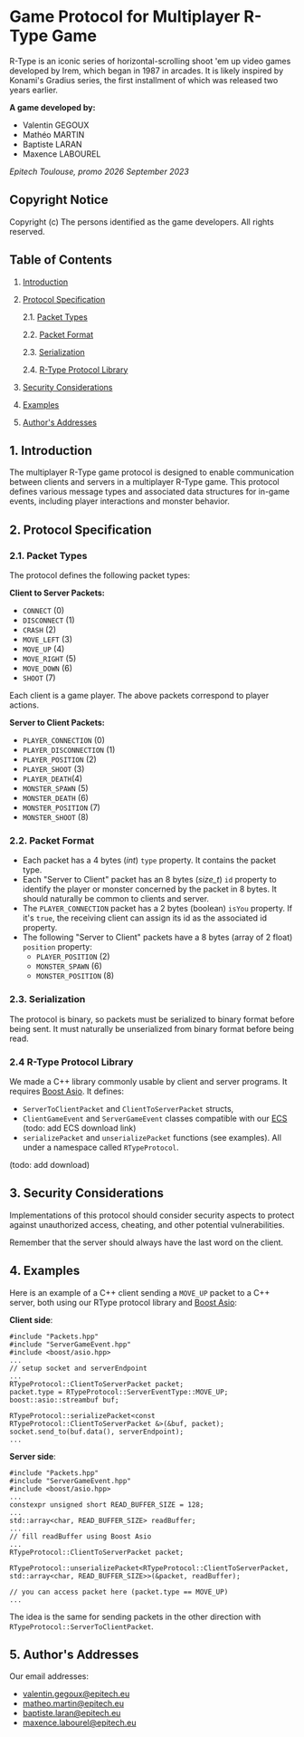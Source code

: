 # Game Protocol for Multiplayer R-Type Game

R-Type is an iconic series of horizontal-scrolling shoot 'em up video games developed by Irem, which began in 1987 in arcades. It is likely inspired by Konami's Gradius series, the first installment of which was released two years earlier.

**A game developed by:**
- Valentin GEGOUX
- Mathéo MARTIN
- Baptiste LARAN
- Maxence LABOUREL

*Epitech Toulouse, promo 2026*
*September 2023*

## Copyright Notice

Copyright (c) The persons identified as the game developers.  All rights reserved.

## Table of Contents

1. [Introduction](#1-introduction)
2. [Protocol Specification](#2-protocol-specification)

   2.1. [Packet Types](#21-packet-types)

   2.2. [Packet Format](#22-packet-format)

   2.3. [Serialization](#23-serialization)

   2.4. [R-Type Protocol Library](#24-r-type-protocol-library)

3. [Security Considerations](#3-security-considerations)
4. [Examples](#4-examples)
5. [Author's Addresses](#5-authors-addresses)

## 1. Introduction

The multiplayer R-Type game protocol is designed to enable communication
between clients and servers in a multiplayer R-Type game. This protocol
defines various message types and associated data structures for in-game
events, including player interactions and monster behavior.

## 2. Protocol Specification

### 2.1. Packet Types

The protocol defines the following packet types:

**Client to Server Packets:**
- `CONNECT` (0)
- `DISCONNECT` (1)
- `CRASH` (2)
- `MOVE_LEFT` (3)
- `MOVE_UP` (4)
- `MOVE_RIGHT` (5)
- `MOVE_DOWN` (6)
- `SHOOT` (7)

Each client is a game player. The above packets correspond to player actions.

**Server to Client Packets:**
- `PLAYER_CONNECTION` (0)
- `PLAYER_DISCONNECTION` (1)
- `PLAYER_POSITION` (2)
- `PLAYER_SHOOT` (3)
- `PLAYER_DEATH`(4)
- `MONSTER_SPAWN` (5)
- `MONSTER_DEATH` (6)
- `MONSTER_POSITION` (7)
- `MONSTER_SHOOT` (8)

### 2.2. Packet Format

- Each packet has a 4 bytes (*int*) `type` property. It contains the packet type.
- Each "Server to Client" packet has an 8 bytes (*size_t*) `id` property to identify the player or monster concerned by the packet in 8 bytes. It should naturally be common to clients and server.
- The `PLAYER_CONNECTION` packet has a 2 bytes (boolean) `isYou` property. If it's `true`, the receiving client can assign its id as the associated id property.
- The following "Server to Client" packets have a 8 bytes (array of 2 float) `position` property:
    - `PLAYER_POSITION` (2)
    - `MONSTER_SPAWN` (6)
    - `MONSTER_POSITION` (8)

### 2.3. Serialization

The protocol is binary, so packets must be serialized to binary format before being sent. It must naturally be unserialized from binary format before being read.

### 2.4 R-Type Protocol Library

We made a C++ library commonly usable by client and server programs. It requires [Boost Asio](https://www.boost.org/doc/libs/1_83_0/doc/html/boost_asio.html). It defines:
- `ServerToClientPacket` and `ClientToServerPacket` structs,
- `ClientGameEvent` and `ServerGameEvent` classes compatible with our [ECS]() (todo: add ECS download link)
- `serializePacket` and `unserializePacket` functions (see examples).
All under a namespace called `RTypeProtocol`.

(todo: add download)

## 3. Security Considerations

Implementations of this protocol should consider security aspects to protect against unauthorized access, cheating, and other potential vulnerabilities.

Remember that the server should always have the last word on the client.

## 4. Examples

Here is an example of a C++ client sending a `MOVE_UP` packet to a C++ server, both using our RType protocol library and [Boost Asio](https://www.boost.org/doc/libs/1_83_0/doc/html/boost_asio.html):

**Client side**:
```
#include "Packets.hpp"
#include "ServerGameEvent.hpp"
#include <boost/asio.hpp>
...
// setup socket and serverEndpoint
...
RTypeProtocol::ClientToServerPacket packet;
packet.type = RTypeProtocol::ServerEventType::MOVE_UP;
boost::asio::streambuf buf;

RTypeProtocol::serializePacket<const RTypeProtocol::ClientToServerPacket &>(&buf, packet);
socket.send_to(buf.data(), serverEndpoint);
...
```

**Server side**:
```
#include "Packets.hpp"
#include "ServerGameEvent.hpp"
#include <boost/asio.hpp>
...
constexpr unsigned short READ_BUFFER_SIZE = 128;
...
std::array<char, READ_BUFFER_SIZE> readBuffer;
...
// fill readBuffer using Boost Asio
...
RTypeProtocol::ClientToServerPacket packet;

RTypeProtocol::unserializePacket<RTypeProtocol::ClientToServerPacket, std::array<char, READ_BUFFER_SIZE>>(&packet, readBuffer);

// you can access packet here (packet.type == MOVE_UP)
...
```

The idea is the same for sending packets in the other direction with `RTypeProtocol::ServerToClientPacket`.

## 5. Author's Addresses

Our email addresses:
- valentin.gegoux@epitech.eu
- matheo.martin@epitech.eu
- baptiste.laran@epitech.eu
- maxence.labourel@epitech.eu
